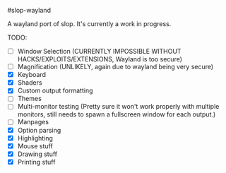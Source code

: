 #slop-wayland

A wayland port of slop. It's currently a work in progress.

TODO:
- [ ] Window Selection (CURRENTLY IMPOSSIBLE WITHOUT HACKS/EXPLOITS/EXTENSIONS, Wayland is too secure)
- [ ] Magnification (UNLIKELY, again due to wayland being very secure)
- [x] Keyboard
- [x] Shaders
- [x] Custom output formatting
- [ ] Themes
- [ ] Multi-monitor testing (Pretty sure it won't work properly with multiple monitors, still needs to spawn a fullscreen window for each output.)
- [ ] Manpages
- [x] Option parsing
- [x] Highlighting
- [x] Mouse stuff
- [x] Drawing stuff
- [x] Printing stuff
